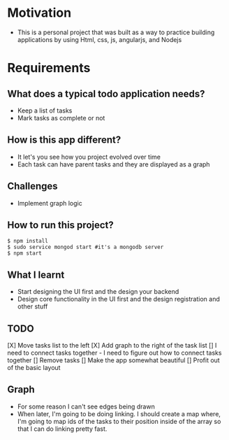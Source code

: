 # Motivation
- This is a personal project that was built as a way to practice building applications by using Html, css, js, angularjs, and Nodejs

# Requirements
## What does a typical todo application needs?
- Keep a list of tasks
- Mark tasks as complete or not

## How is this app different?
- It let's you see how you project evolved over time
- Each task can have parent tasks and they are displayed as a graph


## Challenges
- Implement graph logic

## How to run this project?

```
$ npm install
$ sudo service mongod start #it's a mongodb server
$ npm start
```

## What I learnt
- Start designing the UI first and the design your backend
- Design core functionality in the UI first and the design registration and other stuff

## TODO
[X] Move tasks list to the left
[X] Add graph to the right of the task list
[] I need to connect tasks together
    - I need to figure out how to connect tasks together
[] Remove tasks
[] Make the app somewhat beautiful
[] Profit out of the basic layout

## Graph
- For some reason I can't see edges being drawn
- When later, I'm going to be doing linking. I should create a map where, I'm going to map ids of the tasks to their position inside of the array so that I can do linking pretty fast.
